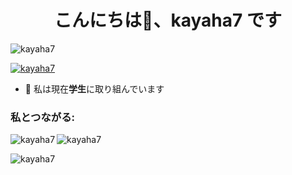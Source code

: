 <h1 align="center">こんにちは👋、kayaha7 です</h1>
<p align="left"> <img src="https://komarev.com/ghpvc/?username=kayaha7&label=Profile%20views&color =0e75b6&style=flat" alt="kayaha7" /> </p>

<p align="left"> <a href="https://github.com/ryo-ma/github-profile-trophy"><img src="https://github-profile-trophy.vercel.app/?username=kayaha7" alt="kayaha7" /></a> </p>

- 🔭 私は現在**学生**に取り組んでいます

<h3 align="left">私とつながる:</h3>
<p align="left">
</p>

<p><img align="left" src="https://github-readme-stats .vercel.app/api/top-langs?username=kayaha7&show_icons=true&locale=en&layout=compact" alt="kayaha7" /></p>

<p> <img align="center" src="https://github-readme-stats.vercel.app/api?username=kayaha7&show_icons=true&locale=en" alt="kayaha7" /></p>

<p><img align="center" src="https://github-readme-streak-stats.herokuapp.com/?user=kayaha7&" alt="kayaha7" /></p>
